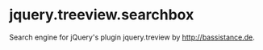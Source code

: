 jquery.treeview.searchbox
=========================

Search engine for jQuery's plugin jquery.treview by http://bassistance.de.
